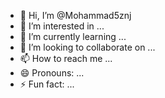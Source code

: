 - 👋 Hi, I’m @Mohammad5znj
- 👀 I’m interested in ...
- 🌱 I’m currently learning ...
- 💞️ I’m looking to collaborate on ...
- 📫 How to reach me ...
- 😄 Pronouns: ...
- ⚡ Fun fact: ...

<!---
Mohammad5znj/Mohammad5znj is a ✨ special ✨ repository because its `README.md` (this file) appears on your GitHub profile.
You can click the Preview link to take a look at your changes.
--->
